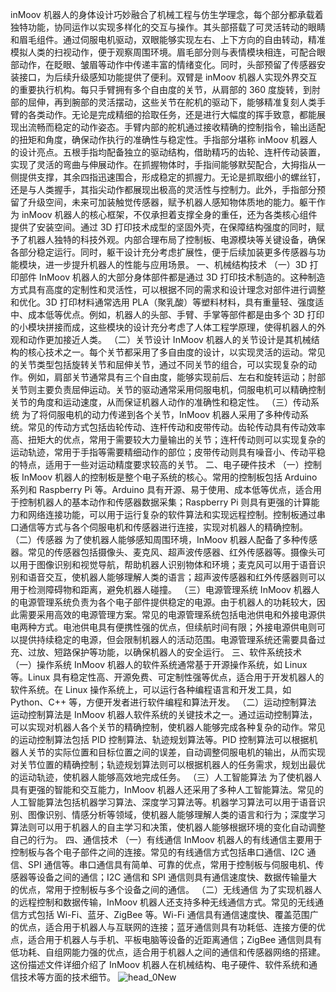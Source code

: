inMoov 机器人的身体设计巧妙融合了机械工程与仿生学理念，每个部分都承载着独特功能，协同运作以实现多样化的交互与操作。​
其头部搭载了可灵活转动的眼睛和眉毛组件。通过伺服电机驱动，双眼能够实现左右、上下方向的自由转动，精准模拟人类的扫视动作，便于观察周围环境。眉毛部分则与表情模块相连，可配合眼部动作，在眨眼、皱眉等动作中传递丰富的情绪变化。同时，头部预留了传感器安装接口，为后续升级感知功能提供了便利。​
双臂是 inMoov 机器人实现外界交互的重要执行机构。每只手臂拥有多个自由度的关节，从肩部的 360 度旋转，到肘部的屈伸，再到腕部的灵活摆动，这些关节在舵机的驱动下，能够精准复刻人类手臂的各类动作。无论是完成精细的拾取任务，还是进行大幅度的挥手致意，都能展现出流畅而稳定的动作姿态。手臂内部的舵机通过接收精确的控制指令，输出适配的扭矩和角度，确保动作执行的准确性与稳定性。​
手指部分堪称 inMoov 机器人的设计亮点。五根手指均配备独立的驱动结构，借助精巧的齿轮、连杆传动装置，实现了灵活的弯曲与伸展动作。在抓握物体时，手指间能够默契配合，大拇指从一侧提供支撑，其余四指迅速围合，形成稳定的抓握力。无论是抓取细小的螺丝钉，还是与人类握手，其指尖动作都展现出极高的灵活性与控制力。此外，手指部分预留了升级空间，未来可加装触觉传感器，赋予机器人感知物体质地的能力。​
躯干作为 inMoov 机器人的核心框架，不仅承担着支撑全身的重任，还为各类核心组件提供了安装空间。通过 3D 打印技术成型的坚固外壳，在保障结构强度的同时，赋予了机器人独特的科技外观。内部合理布局了控制板、电源模块等关键设备，确保各部分稳定运行。同时，躯干设计充分考虑扩展性，便于后续加装更多传感器与功能模块，进一步提升机器人的性能与应用场景。
一、机械结构技术
（一）3D 打印部件
InMoov 机器人的大部分身体部件都是通过 3D 打印技术制造的。这种制造方式具有高度的定制性和灵活性，可以根据不同的需求和设计理念对部件进行调整和优化。3D 打印材料通常选用 PLA（聚乳酸）等塑料材料，具有重量轻、强度适中、成本低等优点。例如，机器人的头部、手臂、手掌等部件都是由多个 3D 打印的小模块拼接而成，这些模块的设计充分考虑了人体工程学原理，使得机器人的外观和动作更加接近人类。
（二）关节设计
InMoov 机器人的关节设计是其机械结构的核心技术之一。每个关节都采用了多自由度的设计，以实现灵活的运动。常见的关节类型包括旋转关节和屈伸关节，通过不同关节的组合，可以实现复杂的动作。例如，肩部关节通常具有三个自由度，能够实现前后、左右和旋转运动；肘部关节则主要负责屈伸运动。关节的驱动通常采用伺服电机，伺服电机可以精确控制关节的角度和运动速度，从而保证机器人动作的准确性和稳定性。
（三）传动系统
为了将伺服电机的动力传递到各个关节，InMoov 机器人采用了多种传动系统。常见的传动方式包括齿轮传动、连杆传动和皮带传动。齿轮传动具有传动效率高、扭矩大的优点，常用于需要较大力量输出的关节；连杆传动则可以实现复杂的运动轨迹，常用于手指等需要精细动作的部位；皮带传动则具有噪音小、传动平稳的特点，适用于一些对运动精度要求较高的关节。
二、电子硬件技术
（一）控制板
InMoov 机器人的控制板是整个电子系统的核心。常用的控制板包括 Arduino 系列和 Raspberry Pi 等。Arduino 具有开源、易于使用、成本低等优点，适合用于控制机器人的基本动作和传感器数据采集；Raspberry Pi 则具有更强的计算能力和网络连接功能，可以用于运行复杂的软件算法和实现远程控制。控制板通过串口通信等方式与各个伺服电机和传感器进行连接，实现对机器人的精确控制。
（二）传感器
为了使机器人能够感知周围环境，InMoov 机器人配备了多种传感器。常见的传感器包括摄像头、麦克风、超声波传感器、红外传感器等。摄像头可以用于图像识别和视觉导航，帮助机器人识别物体和环境；麦克风可以用于语音识别和语音交互，使机器人能够理解人类的语言；超声波传感器和红外传感器则可以用于检测障碍物和距离，避免机器人碰撞。
（三）电源管理系统
InMoov 机器人的电源管理系统负责为各个电子部件提供稳定的电源。由于机器人的功耗较大，因此需要采用高效的电源管理方案。常见的电源管理系统包括电池供电和外接电源供电两种方式。电池供电具有便携性强的优点，但续航时间有限；外接电源供电则可以提供持续稳定的电源，但会限制机器人的活动范围。电源管理系统还需要具备过充、过放、短路保护等功能，以确保机器人的安全运行。
三、软件系统技术
（一）操作系统
InMoov 机器人的软件系统通常基于开源操作系统，如 Linux 等。Linux 具有稳定性高、开源免费、可定制性强等优点，适合用于开发机器人的软件系统。在 Linux 操作系统上，可以运行各种编程语言和开发工具，如 Python、C++ 等，方便开发者进行软件编程和算法开发。
（二）运动控制算法
运动控制算法是 InMoov 机器人软件系统的关键技术之一。通过运动控制算法，可以实现对机器人各个关节的精确控制，使机器人能够完成各种复杂的动作。常见的运动控制算法包括 PID 控制算法、轨迹规划算法等。PID 控制算法可以根据机器人关节的实际位置和目标位置之间的误差，自动调整伺服电机的输出，从而实现对关节位置的精确控制；轨迹规划算法则可以根据机器人的任务需求，规划出最优的运动轨迹，使机器人能够高效地完成任务。
（三）人工智能算法
为了使机器人具有更强的智能和交互能力，InMoov 机器人还采用了多种人工智能算法。常见的人工智能算法包括机器学习算法、深度学习算法等。机器学习算法可以用于语音识别、图像识别、情感分析等领域，使机器人能够理解人类的语言和行为；深度学习算法则可以用于机器人的自主学习和决策，使机器人能够根据环境的变化自动调整自己的行为。
四、通信技术
（一）有线通信
InMoov 机器人的有线通信主要用于控制板与各个电子部件之间的连接。常见的有线通信方式包括串口通信、I2C 通信、SPI 通信等。串口通信具有简单、可靠的优点，常用于控制板与伺服电机、传感器等设备之间的通信；I2C 通信和 SPI 通信则具有通信速度快、数据传输量大的优点，常用于控制板与多个设备之间的通信。
（二）无线通信
为了实现机器人的远程控制和数据传输，InMoov 机器人还支持多种无线通信方式。常见的无线通信方式包括 Wi-Fi、蓝牙、ZigBee 等。Wi-Fi 通信具有通信速度快、覆盖范围广的优点，适合用于机器人与互联网的连接；蓝牙通信则具有功耗低、连接方便的优点，适合用于机器人与手机、平板电脑等设备的近距离通信；ZigBee 通信则具有低功耗、自组网能力强的优点，适合用于机器人之间的通信和传感器网络的搭建。
这份描述文件详细介绍了 InMoov 机器人在机械结构、电子硬件、软件系统和通信技术等方面的技术细节。
![head_0New](https://github.com/user-attachments/assets/21794df1-def0-448b-8cb2-0f1e58e11901)
